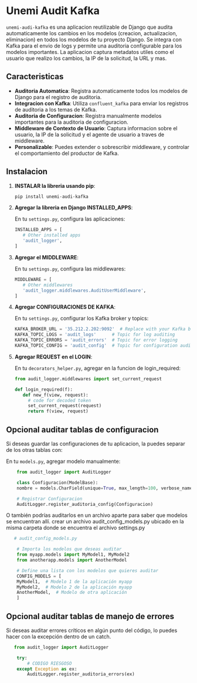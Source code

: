 # Unemi Audit Kafka

`unemi-audi-kafka` es una aplicacion reutilizable de Django que audita automaticamente los cambios en los modelos (creacion, actualizacion, eliminacion) en todos los modelos de tu proyecto Django. Se integra con Kafka para el envio de logs y permite una auditoria configurable para los modelos importantes. La aplicacion captura metadatos utiles como el usuario que realizo los cambios, la IP de la solicitud, la URL y mas.

## Caracteristicas

- **Auditoria Automatica**: Registra automaticamente todos los modelos de Django para el registro de auditoria.
- **Integracion con Kafka**: Utiliza `confluent_kafka` para enviar los registros de auditoria a los temas de Kafka.
- **Auditoria de Configuracion**: Registra manualmente modelos importantes para la auditoria de configuracion.
- **Middleware de Contexto de Usuario**: Captura informacion sobre el usuario, la IP de la solicitud y el agente de usuario a traves de middleware.
- **Personalizable**: Puedes extender o sobrescribir middleware, y controlar el comportamiento del productor de Kafka.

## Instalacion

1. **INSTALAR la libreria usando pip**:

   ```bash
   pip install unemi-audi-kafka

   ```

2. **Agregar la libreria en Django INSTALLED_APPS**:

   En tu `settings.py`, configura las aplicaciones:

   ```python
   INSTALLED_APPS = [
      # Other installed apps
      'audit_logger',
   ]

   ```

3. **Agregar el MIDDLEWARE**:

   En tu `settings.py`, configura las middlewares:

   ```python
   MIDDLEWARE = [
      # Other middlewares
      'audit_logger.middlewares.AuditUserMiddleware',
   ]

   ```

4. **Agregar CONFIGURACIONES DE KAFKA**:

   En tu `settings.py`, configurar los Kafka broker y topics:

   ```python
   KAFKA_BROKER_URL = '35.212.2.202:9092'  # Replace with your Kafka broker URL
   KAFKA_TOPIC_LOGS = 'audit_logs'      # Topic for log auditing
   KAFKA_TOPIC_ERRORS = 'audit_errors'  # Topic for error logging
   KAFKA_TOPIC_CONFIG = 'audit_config'  # Topic for configuration auditing

   ```

5. **Agregar REQUEST en el LOGIN**:

   En tu `decorators_helper.py`, agregar en la funcion de login_required:

   ```python
   from audit_logger.middlewares import set_current_request

   def login_required(f):
      def new_f(view, request):
        # code for decoded token
        set_current_request(request)
        return f(view, request)
   ```

## Opcional auditar tablas de configuracion

Si deseas guardar las configuraciones de tu aplicacion, la puedes separar de los otras tablas con:

En tu `models.py`, agregar modelo manualmente:

```python
    from audit_logger import AuditLogger

    class Configuracion(ModelBase):
    nombre = models.CharField(unique=True, max_length=100, verbose_name=u'Nombre')

    # Registrar Configuracion
    AuditLogger.register_auditoria_config(Configuracion)
```

O también podrías auditarlos en un archivo aparte para saber que modelos se encuentran allí.
crear un archivo audit_config_models.py ubicado en la misma carpeta donde se encuentra el archivo settings.py

```python
   # audit_config_models.py

    # Importa los modelos que deseas auditar
    from myapp.models import MyModel1, MyModel2
    from anotherapp.models import AnotherModel

    # Define una lista con los modelos que quieres auditar
    CONFIG_MODELS = [
    MyModel1,  # Modelo 1 de la aplicación myapp
    MyModel2,  # Modelo 2 de la aplicación myapp
    AnotherModel,  # Modelo de otra aplicación
    ]

```

## Opcional auditar tablas de manejo de errores

Si deseas auditar errores críticos en algún punto del código, lo puedes hacer con la excepción dentro de un catch.

```python
   from audit_logger import AuditLogger

    try:
        # CODIGO RIESGOSO
    except Exception as ex:
        AuditLogger.register_auditoria_errors(ex)

```
